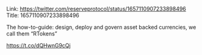 Link:  https://twitter.com/reserveprotocol/status/1657110907233898496
Title: 1657110907233898496

The how-to-guide: design, deploy and govern asset backed currencies, we call them “RTokens”

https://t.co/dQHwnG9cQj